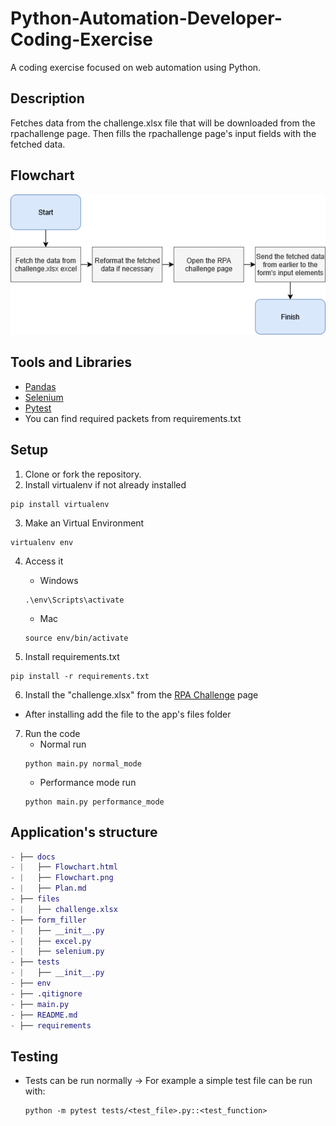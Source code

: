 # Python-Automation-Developer-Coding-Exercise
A coding exercise focused on web automation using Python.

## Description
Fetches data from the challenge.xlsx file that will be downloaded from the rpachallenge page.
Then fills the rpachallenge page's input fields with the fetched data.

## Flowchart
![picture_of_the_flowchart](https://github.com/BorisHiltunen/Python-Automation-Developer-Coding-Exercise/blob/main/docs/Flowchart.png)

## Tools and Libraries
- [Pandas](https://pandas.pydata.org/)
- [Selenium](https://www.selenium.dev/)
- [Pytest](https://docs.pytest.org/en/stable/)
- You can find required packets from requirements.txt

## Setup
1. Clone or fork the repository.
2. Install virtualenv if not already installed
```
pip install virtualenv
```

3. Make an Virtual Environment
```
virtualenv env
```

4. Access it
    - Windows
    ```
    .\env\Scripts\activate
    ```
    - Mac
    ```
    source env/bin/activate
    ```

5. Install requirements.txt
```
pip install -r requirements.txt
```

6. Install the "challenge.xlsx" from the [RPA Challenge](https://rpachallenge.com/) page
  - After installing add the file to the app's files folder

7. Run the code
    - Normal run
    ```
    python main.py normal_mode
    ```
    - Performance mode run
    ```
    python main.py performance_mode
    ```

## Application's structure
```GAP
- ├── docs
- |   ├── Flowchart.html
- |   ├── Flowchart.png
- |   ├── Plan.md
- ├── files
- |   ├── challenge.xlsx
- ├── form_filler
- |   ├── __init__.py
- |   ├── excel.py
- |   ├── selenium.py
- ├── tests
- |   ├── __init__.py
- ├── env
- ├── .qitignore
- ├── main.py
- ├── README.md
- ├── requirements
```

## Testing
- Tests can be run normally
-> For example a simple test file can be run with:
    ```
    python -m pytest tests/<test_file>.py::<test_function>
    ```
